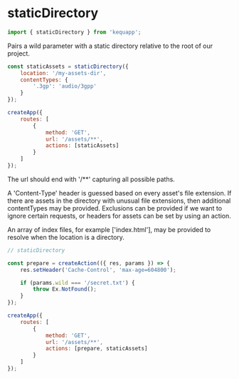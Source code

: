 # staticDirectory

```javascript
import { staticDirectory } from 'kequapp';
```

Pairs a wild parameter with a static directory relative to the root of our project.

```javascript
const staticAssets = staticDirectory({
    location: '/my-assets-dir',
    contentTypes: {
        '.3gp': 'audio/3gpp'
    }
});

createApp({
    routes: [
        {
            method: 'GET',
            url: '/assets/**',
            actions: [staticAssets]
        }
    ]
});
```

The url should end with '/**' capturing all possible paths.

A 'Content-Type' header is guessed based on every asset's file extension. If there are assets in the directory with unusual file extensions, then additional contentTypes may be provided. Exclusions can be provided if we want to ignore certain requests, or headers for assets can be set by using an action.

An array of index files, for example ['index.html'], may be provided to resolve when the location is a directory.

```javascript
// staticDirectory

const prepare = createAction(({ res, params }) => {
    res.setHeader('Cache-Control', 'max-age=604800');

    if (params.wild === '/secret.txt') {
        throw Ex.NotFound();
    }
});

createApp({
    routes: [
        {
            method: 'GET',
            url: '/assets/**',
            actions: [prepare, staticAssets]
        }
    ]
});
```
